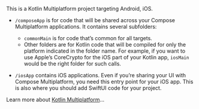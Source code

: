 This is a Kotlin Multiplatform project targeting Android, iOS.

* `/composeApp` is for code that will be shared across your Compose
  Multiplatform applications.
  It contains several subfolders:
    - `commonMain` is for code that’s common for all targets.
    - Other folders are for Kotlin code that will be compiled for only the
      platform indicated in the folder name.
      For example, if you want to use Apple’s CoreCrypto for the iOS part of
      your Kotlin app,
      `iosMain` would be the right folder for such calls.

* `/iosApp` contains iOS applications. Even if you’re sharing your UI with
  Compose Multiplatform,
  you need this entry point for your iOS app. This is also where you should add
  SwiftUI code for your project.

Learn more
about [Kotlin Multiplatform](https://www.jetbrains.com/help/kotlin-multiplatform-dev/get-started.html)…